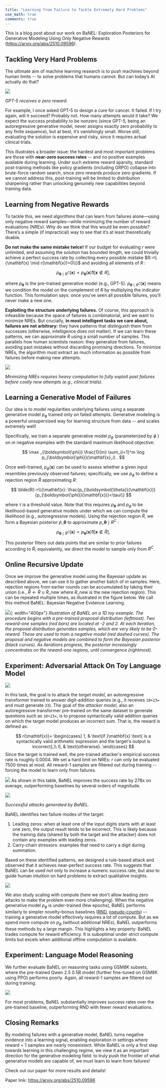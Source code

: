 ```yaml
---
title: "Learning from Failure to Tackle Extremely Hard Problems"
use_math: true
comments: true
---
```




This is a blog post about our work on BaNEL: Exploration Posteriors for Generative Modeling Using Only Negative Rewards (https://arxiv.org/abs/2510.09596).

## Tackling Very Hard Problems
The ultimate aim of machine learning research is to push machines beyond human limits -- to solve problems that humans cannot.
But can today’s AI actually do that?

![](/images/2025-10-12-BaNEL/gpt.png)

*GPT-5 receives a zero reward.*

For example, I once asked GPT-5 to design a cure for cancer. It failed. If I try again, will it succeed? Probably not. How many attempts would it take?
We expect the success probability to be nonzero (since GPT-5, being an autoregressive generative model, never assigns exactly zero probability to any finite sequence), but at best, it’s vanishingly small.
Worse still, evaluating the solution is expensive and risky, since it requires actual clinical trials.

This illustrates a broader issue: the hardest and most important problems are those with **near-zero success rates** -- and no positive examples available during learning.
Under such extreme reward sparsity, standard post-training methods like policy gradients (including GRPO) collapse into brute-force random search, since zero rewards produce zero gradients.
If we cannot address this, post-training will be limited to distribution sharpening rather than unlocking genuinely new capabilities beyond training data.


## Learning from Negative Rewards

To tackle this, we need algorithms that can learn from failures alone—using only negative reward samples—while minimizing the number of reward evaluations (NREs).
Why do we think that this would be even possible? There’s a simple (if impractical) way to see that it’s at least theoretically doable.

**Do not make the same mistake twice!** If our budget for evaluating $r$ were unlimited, and assuming the solution has bounded length, we could trivially achieve a perfect success rate by collecting every possible mistake $R:=\\{\mathbf{x} \mid r(\mathbf{x})=0\\}$ and avoiding all elements of $R$ :

$$
p_{\boldsymbol{\theta} \mid R^C}(\mathbf{x}) \propto p_{\boldsymbol{\theta}}(\mathbf{x}) \mathbf{1}[\mathbf{x} \notin R],
$$

where $p_{\boldsymbol{\theta}}$ is the pre-trained generative model (e.g., GPT-5). $p_{\boldsymbol{\theta} \mid R^C}(\mathbf{x})$ means we condition the model on the complement of $R$ by multiplying the indicator function.
This formulation says: once you’ve seen all possible failures, you’ll never make a new one.

**Exploiting the structure underlying failures.**
Of course, this approach is infeasible because the space of failures is combinatorial, and we want to minimize NREs.
But crucially, **in most intelligent tasks we care about, failures are not arbitrary:** they have patterns that distinguish them from successes (otherwise, intelligence does not matter).
If we can learn these patterns, we can approximate $R$ using a small number of samples.
This parallels how human scientists reason: they generalize from failures, avoiding past mistakes without discarding promising directions.
To minimize NREs, the algorithm must extract as much information as possible from failures before making new attempts.


![](/images/2025-10-12-BaNEL/serious_compute.png)

*Minimizing NREs requires heavy computation to fully exploit past failures before costly new attempts (e.g., clinical trials).*

## Learning a Generative Model of Failures
Our idea is to model regularities underlying failures using a separate generative model $p_\phi$ trained only on failed attempts.
Generative modeling is a powerful unsupervised way for learning structure from data -- and scales extremely well!

Specifically, we train a separate generative model $p_\phi$ (parameterized by $\phi$ ) on $m$ negative examples with the standard maximum likelihood objective:

$$
\max _{\boldsymbol{\phi}} \frac{1}{m} \sum_{i=1}^m \log p_{\boldsymbol{\phi}}(\mathbf{x}_i) .
$$

Once well-trained, $p_\phi(\mathbf{x})$ can be used to assess whether a given input resembles previously observed failures; specifically, we use $p_\phi$ to define a rejection region $\tilde{R}$ approximating $R$:

$$
\tilde{R}:=\\{\mathbf{x}: \frac{p_{\boldsymbol{\theta}}(\mathbf{x})}{p_{\boldsymbol{\phi}}(\mathbf{x})}<\tau\\}
$$

where $\tau$ is a threshold value. Note that this requires $p_{\boldsymbol{\theta}}$ and $p_\phi$ to be likelihood-based generative models under which we can compute the likelihood (e.g., autoregressive models). Using the rejection region $\tilde{R}$, we form a Bayesian posterior $\tilde{p}\_{\boldsymbol{\theta}}$ to approximate $p\_{\boldsymbol{\theta} \mid R^C}$ :

$$
p_{\boldsymbol{\theta} \mid \tilde{R}^C}(\mathbf{x}) \propto p_{\boldsymbol{\theta}}(\mathbf{x}) \mathbf{1}[\mathbf{x} \notin \tilde{R}],
$$


This posterior filters out data points that are similar to prior failures according to $\tilde{R}$; equivalently, we direct the model to sample only from $\tilde{R}^C$.

## Online Recursive Update
Once we improve the generative model using the Bayesian update as described above, we can use it to gather another batch of $m$ samples.
Here, rejection regions from earlier rounds can be accumulated by taking their union (i.e., $\tilde R \gets \tilde R \cup \tilde R\_{\text{new}}$ where $R\_{\text{new}}$ is the new rejection region).
This can be repeated multiple times, as illustrated in the figure below.
We call this method BaNEL: Bayesian Negative Evidence Learning.

![](/images/2025-10-12-BaNEL/algo_tall.png){: width="400px"}
*Illustration of BaNEL on a 1D toy example. The procedure begins with a pre-trained proposal distribution (leftmost). Two reward-one samples (red bars) are located at -2 and 2. At each iteration, the proposal distribution generates samples, which are very likely to be 0-reward. These are used to train a negative model (red dashed curves). The proposal and negative models are combined to form the Bayesian posterior (black curves). As iterations progress, the posterior increasingly concentrates on the reward-one regions, until convergence (rightmost).*

## Experiment: Adversarial Attack On Toy Language Model
![](/images/2025-10-12-BaNEL/adv_task.png)

In this task, the goal is to attack the *target model*, an autoregressive transformer trained to answer digit-addition queries (e.g., it receives `10+23=` and must generate `33`). The goal of the *attacker model*, also an autoregressive transformer pre-trained on the same dataset to generate questions such as `10+23=`, is to propose syntactically valid addition queries on which the target model produces an incorrect sum.
That is, the reward is defined as:

$$
r(\mathbf{x})=
\begin{cases}
1, & \text{if }\mathbf{x} \text{ is a syntactically valid arithmetic expression and the target's output is incorrect},\\
0, & \text{otherwise}.
\end{cases}
$$
Since the target is trained well, the pre-trained attacker's empirical success rate is roughly 0.0004.
We set a hard limit on NREs: $r$ can only be evaluated 7500 times at most.
All reward-1 samples are filtered out during training -- forcing the model to learn only from failures.

![](/images/2025-10-12-BaNEL/adv_table.png)
As shown in this table, BaNEL improves the success rate by 278x on average, outperforming baselines by several orders of magnitude.

![](/images/2025-10-12-BaNEL/adv_qual.png)

*Successful attacks generated by BaNEL.*

BaNEL identifies two failure modes of the target: 
1. Leading zeros: when at least one of the input digits starts with at least one zero, the output result tends to be incorrect. This is likely because the training data (shared by both the target and the attacker) does not contain any examples with leading zeros.
2. Carry-chain stressors: examples that need to carry a digit during summation.

Based on these identified patterns, we designed a rule-based attack and observed that it achieves near-perfect success rate.
This suggests that BaNEL can be used not only to increase a numeric success rate, but also to guide human intuition on hard problems to extract qualitative insights.



![](/images/2025-10-12-BaNEL/adv_scaling.png)

We also study scaling with compute (here we don't allow leading zero attacks to make the problem even more challenging).
When the negative generative model $p_\phi$ is under-trained (few epochs), BaNEL performs similarly to simpler novelty-bonus baselines ([RND](https://arxiv.org/abs/1810.12894), [pseudo-counts](https://arxiv.org/abs/1703.01310)) -- training a generative model effectively requires a lot of compute.
But as we spend more compute on $p_\phi$ (without additional NREs), BaNEL outperforms these methods by a large margin.
This highlights a key property: BaNEL trades compute for reward efficiency.
It is suboptimal under strict compute limits but excels when additional offline computation is available. 

## Experiment: Language Model Reasoning
We further evaluate BaNEL on reasoning tasks using GSM8K subsets, where the pre-trained Qwen 2.5 0.5B model (further fine-tuned on GSM8K using PPO) performs poorly.
Again, all reward-1 samples are filtered out during training.

![](/images/2025-10-12-BaNEL/gsm.png)

For most problems, BaNEL substantially improves success rates over the pre-trained baseline, outperforming RND with fewer reward evaluations.

## Closing Remarks

By modeling failures with a generative model, BaNEL turns negative evidence into a learning signal, enabling exploration in settings where reward = 1 samples are nearly nonexistent. While BaNEL is only a first step towards learning in this challenging regime, we view it as an important direction for the generative modeling field: to truly push the frontier of what generative models are capable of, we must learn to learn from failures! 


Check out our paper for more results and details!

Paper link: https://arxiv.org/abs/2510.09596


